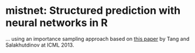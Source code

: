 mistnet: Structured prediction with neural networks in R
=========

... using an importance sampling approach based on [this paper](http://www-etud.iro.umontreal.ca/~goodfeli/sfnn_wk.pdf) by Tang and Salakhutdinov at ICML 2013.
